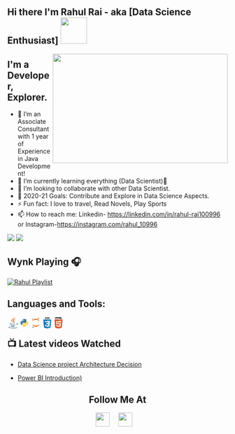 ## Hi there I'm Rahul Rai - aka [Data Science Enthusiast] <img height="60" width="60" src="https://media1.tenor.com/images/3ca4190df184f2329bb9f0bd06ea0cc2/tenor.gif?itemid=10604183" />

<img align="right" height="250" width="400" src="https://media3.giphy.com/media/p4NLw3I4U0idi/giphy.gif?cid=ecf05e47u651twctsezhzbsw8myzchukcjxu7oeakq3ujf17&rid=giphy.gif" />

## I'm a Developer, Explorer.

- 🔭 I’m an Associate Consultant with 1 year of Experience in Java Development!
- 🌱 I’m currently learning everything (Data Scientist)🤣
- 👯 I’m looking to collaborate with other Data Scientist.
- 🥅 2020-21 Goals: Contribute and Explore in Data Science Aspects.
- ⚡ Fun fact: I love to travel, Read Novels, Play Sports
- 📫 How to reach me: Linkedin- https://linkedin.com/in/rahul-rai100996 or Instagram-https://instagram.com/rahul_10996

<img src="https://github-readme-stats.vercel.app/api?username=rirah&&show_icons=true&title_color=ffffff&icon_color=bb2acf&text_color=daf7dc&bg_color=151515">

<img src = "https://camo.githubusercontent.com/4e68693b713350864a9de2e6987d757b73b65060/68747470733a2f2f6769746875622d726561646d652d73746174732e76657263656c2e6170702f6170692f746f702d6c616e67732f3f757365726e616d653d76656e75676f70616c6b6164616d6261267468656d653d746f6b796f6e69676874266c61796f75743d636f6d70616374">

## Wynk Playing 🎧
[<img src="https://img.wynk.in/unsafe/275x275/filters:no_upscale():format(webp)/http://s3-ap-south-1.amazonaws.com/wynk-music-cms/srch_universalmusic/music/1581052762/srch_universalmusic_00602508787294-USUM72001302.jpg" alt="Rahul Playlist" width="350" />](https://wynk.in/music/song/intentions/um_00602508787294-USUM72001302)

## Languages and Tools:

<img  align="left"  alt="Java"  width="26px"  src="https://raw.githubusercontent.com/github/explore/80688e429a7d4ef2fca1e82350fe8e3517d3494d/topics/java/java.png"  />

<img  align="left"  alt="Python"  width="26px"  src="https://raw.githubusercontent.com/github/explore/80688e429a7d4ef2fca1e82350fe8e3517d3494d/topics/python/python.png" />

<img  align="left"  alt="jupyter"  width="26px"  src="https://raw.githubusercontent.com/github/explore/80688e429a7d4ef2fca1e82350fe8e3517d3494d/topics/jupyter-notebook/jupyter-notebook.png"/>

<img  align="left"  alt="css"  width="26px"  src="https://raw.githubusercontent.com/github/explore/80688e429a7d4ef2fca1e82350fe8e3517d3494d/topics/css/css.png"/>
  
<img  align="left"  alt="html"  width="26px"  src="https://raw.githubusercontent.com/github/explore/80688e429a7d4ef2fca1e82350fe8e3517d3494d/topics/html/html.png"/>
<br  />


## 📺 Latest videos Watched

  
<!-- YOUTUBE:START -->

-  [Data Science project Architecture Decision](https://www.youtube.com/watch?v=-ur0D5Y8aFw&t=1134s)

-  [Power BI Introduction)](https://www.youtube.com/watch?v=SO_X9OdUylw&t=313s)

<!-- YOUTUBE:END -->



<div align="center">

## Follow Me At
<a href="https://linkedin.com/in/rahul-rai100996"><img height="32" width="32" src="https://www.becker.edu/wp-content/uploads/2020/04/LinkedIn-Logo.png" /></a>&nbsp;&nbsp;&nbsp;&nbsp;
<a href="https://instagram.com/rahul_10996"><img height="32" width="32" src="https://upload.wikimedia.org/wikipedia/commons/thumb/e/e7/Instagram_logo_2016.svg/768px-Instagram_logo_2016.svg.png" /></a>&nbsp;&nbsp;&nbsp;&nbsp;
</div>

<div align="center">
